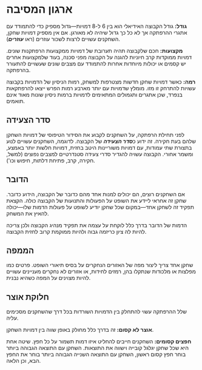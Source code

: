 # ארגון המסיבה

**גודל:** גודל הקבוצה האידיאלי הוא בין 6 ל-8 דמויות—גדול מספיק כדי להתמודד עם אתגרי ההרפתקה אך לא כל כך גדול שיהיה לא מאורגן. אם אין מספיק דמויות שחקן, השחקנים עשויים לרצות לשכור עוזרים (ראו ***עוזרים***).

**מקצועות:** חכם שלקבוצה תהיה תערובת של דמויות ממקצועות הרפתקנות שונים. דמויות ממוקדות קרב חיוניות להגנה על הקבוצה מפני סכנה, בעוד שלמקצועות אחרים יש קסמים או יכולות מיוחדות אחרות להתמודד עם מצבים שונים שעשויים להתעורר בהרפתקה.

**רמה:** כאשר דמויות שחקן חדשות מצטרפות למשחק, רמות הניסיון של הדמויות בקבוצה עשויות להתרחק זו מזו. מומלץ שדמויות עם יותר מארבע רמות הפרש ייצאו להרפתקאות בנפרד, שכן אתגרים ותגמולים המתאימים לדמויות ברמות ניסיון שונות מאוד אינם תואמים.

## סדר הצעידה

לפני תחילת הרפתקה, על השחקנים לקבוע את הסידור הטיפוסי של דמויות השחקן שלהם בעת חקירה. זה ידוע כ***סדר הצעידה*** של הקבוצה. לדוגמה, השחקנים עשויים לנוע בתצורת שתי עמודות, עם דמויות משוריינות היטב בחזית, דמויות חלשות יותר באמצע, ומשמר אחורי. הקבוצה עשויה להגדיר סדרי צעידה סטנדרטיים למצבים נפוצים (למשל, חקירה, קרב, פתיחת דלתות, חיפוש וכו').

## הדובר

אם השחקנים רוצים, הם יכולים למנות אחד מהם כדובר של הקבוצה, הידוע כדובר. שחקן זה אחראי ליידע את השופט על הפעולות והתנועות של הקבוצה כולה. הקצאת תפקיד זה לשחקן אחד—במקום שכל שחקן יודיע לשופט על פעולות הדמות שלו—יכולה להאיץ את המשחק.

הדמות של הדובר בדרך כלל לוקחת על עצמה את תפקיד מנהיג הקבוצה ולכן צריכה להיות לה ציון כריזמה גבוה ולהיות ממוקמת קרוב לחזית הקבוצה.

## הממפה

שחקן אחד צריך ליצור מפה של האזורים הנחקרים על בסיס תיאורי השופט. פרטים כמו מפלצות או מלכודות שנתקלו בהן, רמזים לחידות, או אזורים לא נחקרים מעניינים עשויים להיות מצוינים על המפה כשהיא נבנית.

## חלוקת אוצר

שלל ההרפתקה עשוי להתחלק בין הדמויות השורדות בכל דרך שהשחקנים מסכימים עליה.

**אוצר לא קסום:** זה בדרך כלל מחולק באופן שווה בין דמויות השחקן.

**חפצים קסומים:** השחקנים חייבים להחליט איזו דמות תשמור על כל חפץ. שיטה אחת היא שכל שחקן יגלגל קובייה וישווה את התוצאות. השחקן עם התוצאה הגבוהה ביותר בוחר חפץ קסום ראשון, השחקן עם התוצאה השנייה הגבוהה ביותר בוחר את החפץ הבא, וכן הלאה.